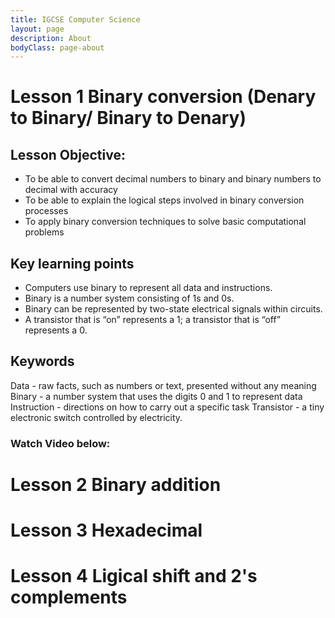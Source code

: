 ```yaml
---
title: IGCSE Computer Science
layout: page
description: About
bodyClass: page-about
---
```


# Lesson 1 Binary conversion (Denary to Binary/ Binary to Denary)

## Lesson Objective:
- To be able to convert decimal numbers to binary and binary numbers to decimal with accuracy
- To be able to explain the logical steps involved in binary conversion processes
- To apply binary conversion techniques to solve basic computational problems

## Key learning points

- Computers use binary to represent all data and instructions.
- Binary is a number system consisting of 1s and 0s.
- Binary can be represented by two-state electrical signals within circuits.
- A transistor that is “on” represents a 1; a transistor that is “off” represents a 0.

## Keywords

Data - raw facts, such as numbers or text, presented without any meaning
Binary - a number system that uses the digits 0 and 1 to represent data
Instruction - directions on how to carry out a specific task
Transistor - a tiny electronic switch controlled by electricity.

### Watch Video below:



# Lesson 2 Binary addition
# Lesson 3 Hexadecimal
# Lesson 4 Ligical shift and 2's complements

